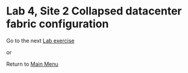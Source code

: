 # Lab 4, Site 2 Collapsed datacenter fabric configuration

Go to the next [Lab exercise](lab5.md)

or 

Return to [Main Menu](README.md)

